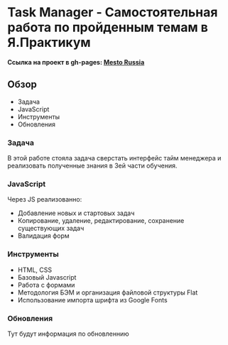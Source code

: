 # Task Manager - Самостоятельная работа по пройденным темам в Я.Практикум

**Ссылка на проект в gh-pages: [Mesto Russia](https://comediant24.github.io/todolist/)**

## Обзор

* Задача
* JavaScript
* Инструменты
* Обновления

### Задача

В этой работе стояла задача сверстать интерфейс тайм менеджера и реализовать полученные знания в 3ей части обучения.

### JavaScript

Через JS реализованно:
- Добавление новых и стартовых задач
- Копирование, удаление, редактирование, сохранение существующих задач
- Валидация форм

### Инструменты

- HTML, CSS
- Базовый Javascript
- Работа с формами
- Методология БЭМ и организация файловой структуры Flat
- Использование импорта шрифта из Google Fonts

### Обновления

Тут будут информация по обновленнию